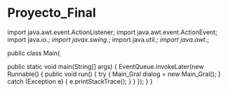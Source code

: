 # Proyecto_Final
import java.awt.event.ActionListener;
import java.awt.event.ActionEvent;
import java.io.*;
import javax.swing.*;
import java.util.*;
import java.awt.*;

public class Main{


public static void main(String[] args) {
		EventQueue.invokeLater(new Runnable() {
			public void run() {
				try
				{
					Main_Gral dialog = new Main_Gral();
				} 
				catch (Exception e) {
					e.printStackTrace();
				}
			}
		});
	}
}
